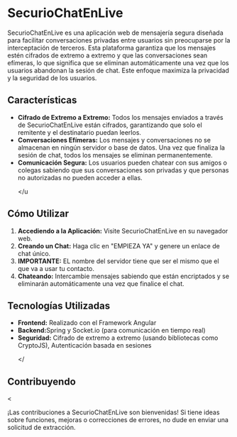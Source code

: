 


<h1>SecurioChatEnLive</h1>

<p>SecurioChatEnLive es una aplicación web de mensajería segura diseñada para facilitar conversaciones privadas entre usuarios sin preocuparse por la interceptación de terceros. Esta plataforma garantiza que los mensajes estén cifrados de extremo a extremo y que las conversaciones sean efímeras, lo que significa que se eliminan automáticamente una vez que los usuarios abandonan la sesión de chat. Este enfoque maximiza la privacidad y la seguridad de los usuarios.</p>

<h2>Características</h2>
<ul>
    
   
<li><strong>Cifrado de Extremo a Extremo:</strong> Todos los mensajes enviados a través de SecurioChatEnLive están cifrados, garantizando que solo el remitente y el destinatario puedan leerlos.</li>
    
  
<li><strong>Conversaciones Efímeras:</strong> Los mensajes y conversaciones no se almacenan en ningún servidor o base de datos. Una vez que finaliza la sesión de chat, todos los mensajes se eliminan permanentemente.</li>
    
  
<li><strong>Comunicación Segura:</strong> Los usuarios pueden chatear con sus amigos o colegas sabiendo que sus conversaciones son privadas y que personas no autorizadas no pueden acceder a ellas.</li>

</u
</ul>

<h2>Cómo Utilizar</h2>
<ol>
    
  
<li><strong>Accediendo a la Aplicación:</strong> Visite SecurioChatEnLive en su navegador web.</li>
    <li><strong>Creando un Chat:</strong> Haga clic en "EMPIEZA YA" y genere un enlace de chat único.</li>
    
    
<li ><strong >IMPORTANTE:</strong> EL nombre del servidor tiene que ser el mismo que el que va a usar tu contacto.</li>
    
    
<li><strong>Chateando:</strong> Intercambie mensajes sabiendo que están encriptados y se eliminarán automáticamente una vez que finalice el chat.</li>

</ol
</ol>




<h2>Tecnologías Utilizadas</h2>


<ul>
    
    
<li><strong>Frontend:</strong> Realizado con el Framework Angular</li>
    
  
<li><strong>Backend:</strong>Spring y  Socket.io (para comunicación en tiempo real)</li>
    
   
<li><strong>Seguridad:</strong> Cifrado de extremo a extremo (usando bibliotecas como CryptoJS), Autenticación basada en sesiones</li>

</
</ul>

<h2>Contribuyendo</h2>

<
<p>¡Las contribuciones a SecurioChatEnLive son bienvenidas! Si tiene ideas sobre funciones, mejoras o correcciones de errores, no dude en enviar una solicitud de extracción.</p>


